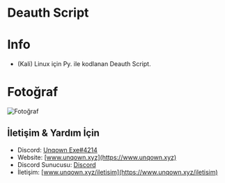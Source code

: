 # Deauth Script

# Info
- (Kali) Linux için Py. ile kodlanan Deauth Script.
        
# Fotoğraf
![Fotoğraf](https://media.discordapp.net/attachments/798849910203875388/978864842905641030/unknown.png)

## İletişim & Yardım İçin
- Discord: [Unqown Exe#4214](https://discord.com/users/791255637920972801)
- Website: [www.unqown.xyz](https://www.unqown.xyz)
- Discord Sunucusu: [Discord](https://unqown.xyz/davet)
- İletişim: [www.unqown.xyz/iletisim](https://www.unqown.xyz/iletisim)
